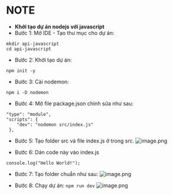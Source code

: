 # NOTE

- **Khởi tạo dự án nodejs với javascript**
- Bước 1: Mở IDE - Tạo thư mục cho dự án:
```
mkdir api-javascript
cd api-javascript
```
- Bước 2: Khởi tạo dự án:
```
npm init -y
```
- Bước 3: Cài nodemon:
```
npm i -D nodemon
```
- Bước 4: Mở file package.json chỉnh sửa như sau:
```
"type": "module",
"scripts": {
    "dev": "nodemon src/index.js"
 },
```
- Bước 5: Tạo folder src và file index.js ở trong src.
![image.png](https://eraser.imgix.net/workspaces/DsSJSqIqwUVtfVfdc06P/bFaABLA6DtVmkFYqn3vBG0qiHmX2/Xfmn7PZovidDuYGarPfCY.png?ixlib=js-3.7.0 "image.png")

- Bước 6: Dán code này vào index.js
```
console.log("Hello World!"); 
```
- Bước 7: Tạo folder chuẩn như sau:
![image.png](https://eraser.imgix.net/workspaces/DsSJSqIqwUVtfVfdc06P/bFaABLA6DtVmkFYqn3vBG0qiHmX2/dotPUcS4v2gBRMJLvPpIm.png?ixlib=js-3.7.0 "image.png")

- Bước 8: Chạy dự án: `npm run dev` 
![image.png](https://eraser.imgix.net/workspaces/DsSJSqIqwUVtfVfdc06P/bFaABLA6DtVmkFYqn3vBG0qiHmX2/Dh-EdRMmKRyuSG82LrqCR.png?ixlib=js-3.7.0 "image.png")



